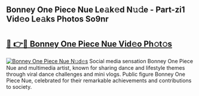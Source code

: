 ## Bonney One Piece Nue Le𝚊k𝚎d N𝚞𝚍e - Part-zi1 Vid𝚎o Le𝚊ks Photos So9nr

# <h2><a href="http://fb833kh.evod.top/?m=Bonney+One+Piece+Nue">🔗 👉🔴 Bonney One Piece Nue Vid𝚎o Ph𝚘t𝚘s</a></h2>

[![Bonney One Piece Nue N𝚞d𝚎s](https://i.imgur.com/8V9OHl7.gif)](http://fb833kh.evod.top/?m=Bonney+One+Piece+Nue)
Social media sensation Bonney One Piece Nue and multimedia artist, known for sharing dance and lifestyle themes through viral dance challenges and mini vlogs. Public figure Bonney One Piece Nue, celebrated for their remarkable achievements and contributions to society. 
